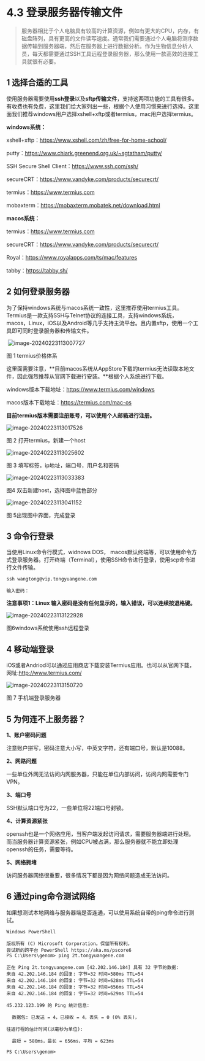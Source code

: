 # 4.3 登录服务器传输文件

> 服务器相比于个人电脑具有较高的计算资源，例如有更大的CPU，内存，有磁盘阵列，具有更高的文件读写速度。通常我们需要通过个人电脑将测序数据传输到服务器端，然后在服务器上进行数据分析。作为生物信息分析人员，每天都需要通过SSH工具远程登录服务器，那么使用一款高效的连接工具就很有必要。

## 1 选择合适的工具

使用服务器需要使用**ssh登录**以及**sftp传输文件**，支持这两项功能的工具有很多。有收费也有免费，这里我们给大家列出一些，根据个人使用习惯来进行选择。这里面我们推荐windows用户选择xshell+xftp或者termius，mac用户选择termius。

**windows系统：**

xshell+xftp：<https://www.xshell.com/zh/free-for-home-school/>

putty：<https://www.chiark.greenend.org.uk/~sgtatham/putty/>

SSH Secure Shell Client：<https://www.ssh.com/ssh/>

secureCRT：<https://www.vandyke.com/products/securecrt/>

termius：<https://www.termius.com>

mobaxterm：<https://mobaxterm.mobatek.net/download.html>

**macos系统：**

termius：<https://www.termius.com>

secureCRT：<https://www.vandyke.com/products/securecrt/>

Royal：<https://www.royalapps.com/ts/mac/features>

tabby：<https://tabby.sh/>

## 2 如何登录服务器

为了保持windows系统与macos系统一致性，这里推荐使用termius工具。Termius是一款支持SSH与Telnet协议的连接工具，支持windows系统，macos，Linux，iOS以及Android等几乎支持主流平台。且内置sftp，使用一个工具即可同时登录服务器和传输文件。

​      ![image-20240223113007727](./linux3.assets/image-20240223113007727.png)                         

图 1 termius价格体系

这里面需要注意，**目前macos系统从AppStore下载的termius无法读取本地文件，因此强烈推荐从官网下载进行安装。**根据个人系统进行下载。

windows版本下载地址：https://www.termius.com/windows 

macos版本下载地址：https://termius.com/mac-os

**目前termius版本需要注册账号，可以使用个人邮箱进行注册。**

 ![image-20240223113017526](./linux3.assets/image-20240223113017526.png)

图 2 打开termius，新建一个host

 

![image-20240223113025602](./linux3.assets/image-20240223113025602.png) 

图 3 填写标签，ip地址，端口号，用户名和密码

 ![image-20240223113033383](./linux3.assets/image-20240223113033383.png)

图4 双击新建host，选择图中蓝色部分

 ![image-20240223113041152](./linux3.assets/image-20240223113041152.png)

图 5出现图中界面，完成登录

## 3 命令行登录

当使用Linux命令行模式，widnows DOS， macos默认终端等，可以使用命令方式登录服务器。打开终端（Terminal），使用SSH命令进行登录，使用scp命令进行文件传输。

```shell
ssh wangtong@vip.tongyuangene.com 

输入密码： 
```

 

**注意事项1：Linux 输入密码是没有任何显示的，输入错误，可以连续按退格键。**

 ![image-20240223113122928](./linux3.assets/image-20240223113122928.png)

图6windows系统使用ssh远程登录

## 4 移动端登录

iOS或者Andriod可以通过应用商店下载安装Termius应用。也可以从官网下载，网址:http://www.termius.com/ 

 ![image-20240223113150720](./linux3.assets/image-20240223113150720.png)

   

图 7 手机端登录服务器

## 5 为何连不上服务器？

**1、账户密码问题**

注意账户拼写，密码注意大小写，中英文字符，还有端口号，默认是10088。

**2、网路问题**

一些单位外网无法访问内网服务器，只能在单位内部访问，访问内网需要专门VPN。

**3、端口号**

SSH默认端口号为22，一些单位将22端口号封锁。

**4、计算资源紧张**

openssh也是一个网络应用，当客户端发起访问请求，需要服务器端进行处理。而当服务器计算资源紧张，例如CPU被占满，那么服务器就不能立即处理openssh的任务，需要等待。

**5、网络拥堵**

访问服务器网络很重要，很多情况下都是因为网络问题造成无法访问。

## 6 通过ping命令测试网络

如果想测试本地网络与服务器端是否连通，可以使用系统自带的ping命令进行测试。

```
Windows PowerShell

版权所有 (C) Microsoft Corporation。保留所有权利。
尝试新的跨平台 PowerShell https://aka.ms/pscore6
PS C:\Users\genom> ping 2t.tongyuangene.com

正在 Ping 2t.tongyuangene.com [42.202.146.184] 具有 32 字节的数据:
来自 42.202.146.184 的回复: 字节=32 时间=580ms TTL=54
来自 42.202.146.184 的回复: 字节=32 时间=628ms TTL=54
来自 42.202.146.184 的回复: 字节=32 时间=656ms TTL=54
来自 42.202.146.184 的回复: 字节=32 时间=629ms TTL=54

45.232.123.199 的 Ping 统计信息:

  数据包: 已发送 = 4，已接收 = 4，丢失 = 0 (0% 丢失)，

往返行程的估计时间(以毫秒为单位):

  最短 = 580ms，最长 = 656ms，平均 = 623ms

PS C:\Users\genom>
```

